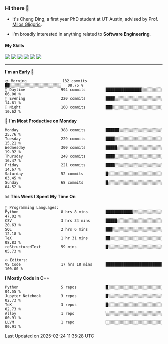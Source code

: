 ### Hi there 👋

* It's Cheng Ding, a first year PhD student at UT-Austin, advised by Prof. [Milos Gligoric](https://users.ece.utexas.edu/~gligoric/).

* I'm broadly interested in anything related to **Software Engineering**.

#### My Skills

![](https://img.shields.io/badge/C++-65318e?logo=cplusplus&logoColor=fff)
![](https://img.shields.io/badge/Python-3e74a2?logo=python&logoColor=fff)
![](https://img.shields.io/badge/C-5654a2?logo=c&logoColor=fff)
![](https://img.shields.io/badge/Go-00aaff?logo=go&logoColor=fff)
![](https://img.shields.io/badge/Docker-0088ff?logo=docker&logoColor=fff)
![](https://img.shields.io/badge/Apache-D22128?logo=apache&logoColor=fff)

---
<!--START_SECTION:waka-->
**I'm an Early 🐤** 

```text
🌞 Morning                132 commits         ██░░░░░░░░░░░░░░░░░░░░░░░   08.76 % 
🌆 Daytime                994 commits         ████████████████░░░░░░░░░   66.00 % 
🌃 Evening                220 commits         ████░░░░░░░░░░░░░░░░░░░░░   14.61 % 
🌙 Night                  160 commits         ███░░░░░░░░░░░░░░░░░░░░░░   10.62 % 
```
📅 **I'm Most Productive on Monday** 

```text
Monday                   388 commits         ██████░░░░░░░░░░░░░░░░░░░   25.76 % 
Tuesday                  229 commits         ████░░░░░░░░░░░░░░░░░░░░░   15.21 % 
Wednesday                300 commits         █████░░░░░░░░░░░░░░░░░░░░   19.92 % 
Thursday                 248 commits         ████░░░░░░░░░░░░░░░░░░░░░   16.47 % 
Friday                   221 commits         ████░░░░░░░░░░░░░░░░░░░░░   14.67 % 
Saturday                 52 commits          █░░░░░░░░░░░░░░░░░░░░░░░░   03.45 % 
Sunday                   68 commits          █░░░░░░░░░░░░░░░░░░░░░░░░   04.52 % 
```


📊 **This Week I Spent My Time On** 

```text
💬 Programming Languages: 
Python                   8 hrs 8 mins        ████████████░░░░░░░░░░░░░   47.02 % 
CSV                      3 hrs 34 mins       █████░░░░░░░░░░░░░░░░░░░░   20.63 % 
SQL                      2 hrs 6 mins        ███░░░░░░░░░░░░░░░░░░░░░░   12.18 % 
TeX                      1 hr 31 mins        ██░░░░░░░░░░░░░░░░░░░░░░░   08.83 % 
reStructuredText         59 mins             █░░░░░░░░░░░░░░░░░░░░░░░░   05.73 % 

🔥 Editors: 
VS Code                  17 hrs 18 mins      █████████████████████████   100.00 % 
```

**I Mostly Code in C++** 

```text
Python                   5 repos             █░░░░░░░░░░░░░░░░░░░░░░░░   04.55 % 
Jupyter Notebook         3 repos             █░░░░░░░░░░░░░░░░░░░░░░░░   02.73 % 
TeX                      3 repos             █░░░░░░░░░░░░░░░░░░░░░░░░   02.73 % 
Alloy                    1 repo              ░░░░░░░░░░░░░░░░░░░░░░░░░   00.91 % 
LLVM                     1 repo              ░░░░░░░░░░░░░░░░░░░░░░░░░   00.91 % 
```




 Last Updated on 2025-02-24 11:35:28 UTC
<!--END_SECTION:waka-->
